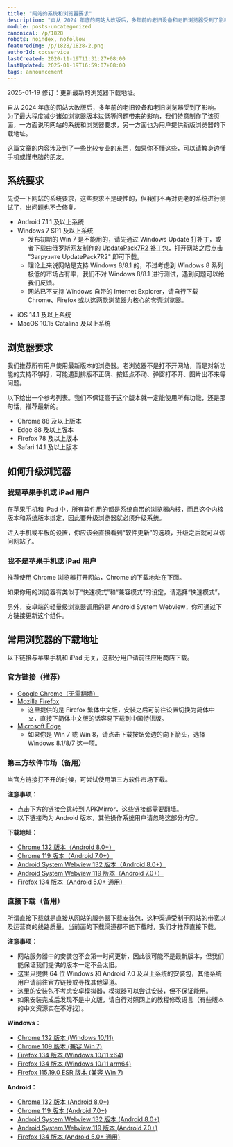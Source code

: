 ```yaml
---
title: "网站的系统和浏览器要求"
description: "自从 2024 年底的网站大改版后，多年前的老旧设备和老旧浏览器受到了影响。为了最大程度减少诸如浏览器版本过低等问题带来的影响，我们特意制作了该页面，一方面说明网站的系统和浏览器要求，另一方面也为用户提供新版浏览器的下载地址。"
module: posts-uncategorized
canonical: /p/1828
robots: noindex, nofollow
featuredImg: /p/1828/1828-2.png
authorId: cocservice
lastCreated: 2020-11-19T11:31:27+08:00
lastUpdated: 2025-01-19T16:59:07+08:00
tags: announcement
---
```


<PostHistory>
2025-01-19 修订：更新最新的浏览器下载地址。
</PostHistory>

自从 2024 年底的网站大改版后，多年前的老旧设备和老旧浏览器受到了影响。为了最大程度减少诸如浏览器版本过低等问题带来的影响，我们特意制作了该页面，一方面说明网站的系统和浏览器要求，另一方面也为用户提供新版浏览器的下载地址。

这篇文章的内容涉及到了一些比较专业的东西，如果你不懂这些，可以请教身边懂手机或懂电脑的朋友。

## 系统要求

先说一下网站的系统要求，这些要求不是硬性的，但我们不再对更老的系统进行测试了，出问题也不会修复。

- Android 7.1.1 及以上系统
- Windows 7 SP1 及以上系统
  - 发布初期的 Win 7 是不能用的，请先通过 Windows Update 打补丁，或者下载由俄罗斯网友制作的 [UpdatePack7R2 补丁包](https://blog.simplix.info/update7/)，打开网站之后点击 "Загрузите UpdatePack7R2" 即可下载。
  - 理论上来说网站是支持 Windows 8/8.1 的，不过考虑到 Windows 8 系列极低的市场占有率，我们不对 Windows 8/8.1 进行测试，遇到问题可以给我们反馈。
  - 网站已不支持 Windows 自带的 Internet Explorer，请自行下载 Chrome、Firefox 或以这两款浏览器为核心的套壳浏览器。

<Pic src="/p/1828/1828-2.png" caption="Update7R2 补丁包下载提示" width="1468" height="1135" maxWidth="640px" :lazyLoading="false" />

- iOS 14.1 及以上系统
- MacOS 10.15 Catalina 及以上系统

## 浏览器要求

我们推荐所有用户使用最新版本的浏览器。老浏览器不是打不开网站，而是对新功能的支持不够好，可能遇到排版不正确、按钮点不动、弹窗打不开、图片出不来等问题。

以下给出一个参考列表。我们不保证高于这个版本就一定能使用所有功能，还是那句话，推荐最新的。

- Chrome 88 及以上版本
- Edge 88 及以上版本
- Firefox 78 及以上版本
- Safari 14.1 及以上版本

## 如何升级浏览器

### 我是苹果手机或 iPad 用户

在苹果手机和 iPad 中，所有软件用的都是系统自带的浏览器内核，而且这个内核版本和系统版本绑定，因此要升级浏览器就必须升级系统。

进入手机或平板的设置，你应该会直接看到“软件更新”的选项，升级之后就可以访问网站了。

### 我不是苹果手机或 iPad 用户

推荐使用 Chrome 浏览器打开网站，Chrome 的下载地址在下面。

如果你用的浏览器有类似于“快速模式”和“兼容模式”的设定，请选择“快速模式”。

另外，安卓端的轻量级浏览器调用的是 Android System Webview，你可通过下方链接更新这个组件。

## 常用浏览器的下载地址

以下链接与苹果手机和 iPad 无关，这部分用户请前往应用商店下载。

### 官方链接（推荐）

- [Google Chrome（无需翻墙）](https://google.cn/chrome/)
- [Mozilla Firefox](https://www.mozilla.org/zh-TW/firefox/)
  - 这里提供的是 Firefox 繁体中文版，安装之后可前往设置切换为简体中文，直接下简体中文版的话容易下载到中国特供版。
- [Microsoft Edge](https://www.microsoft.com/zh-cn/edge/download)
  - 如果你是 Win 7 或 Win 8，请点击下载按钮旁边的向下箭头，选择 Windows 8.1/8/7 这一项。

<Pic src="/p/1828/Screenshot_20240417_175656.png" caption="Edge 浏览器下载页面" width="2185" height="1664" />

### 第三方软件市场（备用）

当官方链接打不开的时候，可尝试使用第三方软件市场下载。

**注意事项：**

- 点击下方的链接会跳转到 APKMirror，这些链接都需要翻墙。
- 以下链接均为 Android 版本，其他操作系统用户请忽略这部分内容。

**下载地址：**

- [Chrome 132 版本（Android 8.0+）](https://www.apkmirror.com/apk/google-inc/chrome/google-chrome-132-0-6834-165-release/google-chrome-132-0-6834-165-2-android-apk-download)
- [Chrome 119 版本（Android 7.0+）](https://www.apkmirror.com/apk/google-inc/chrome/chrome-119-0-6045-194-release/google-chrome-fast-secure-119-0-6045-194-android-apk-download/)
- [Android System Webview 132 版本（Android 8.0+）](https://www.apkmirror.com/apk/google-inc/android-system-webview/android-system-webview-132-0-6834-163-release/android-system-webview-132-0-6834-163-4-android-apk-download/)
- [Android System Webview 119 版本（Android 7.0+）](https://www.apkmirror.com/apk/google-inc/android-system-webview/android-system-webview-119-0-6045-194-release/android-system-webview-119-0-6045-194-android-apk-download/)
- [Firefox 134 版本（Android 5.0+ 通用）](https://www.apkmirror.com/apk/mozilla/firefox/firefox-134-0-1-release/firefox-fast-private-browser-134-0-1-android-apk-download/)

### 直接下载（备用）

所谓直接下载就是直接从网站的服务器下载安装包，这种渠道受制于网站的带宽以及运营商的线路质量。当前面的下载渠道都不能下载时，我们才推荐直接下载。

**注意事项：**

- 网站服务器中的安装包不会第一时间更新，因此很可能不是最新版本，但我们能保证我们提供的版本一定不会太旧。
- 这里只提供 64 位 Windows 和 Android 7.0 及以上系统的安装包，其他系统用户请前往官方链接或寻找其他渠道。
- 这里的安装包不考虑安卓模拟器，模拟器可以尝试安装，但不保证能用。
- 如果安装完成后发现不是中文版，请自行对照网上的教程修改语言（有些版本的中文资源实在不好找）。

**Windows：**

- [Chrome 132 版本 (Windows 10/11)](https://static.clashpost.com/download/browser/Chrome_Windows_v132_ERe3ZocTJiBuz9K7.exe)
- [Chrome 109 版本 (兼容 Win 7)](https://static.clashpost.com/download/browser/Chrome_Windows_v109_BYbnCrpBIG5hsF5m.exe)
- [Firefox 134 版本 (Windows 10/11 x64)](https://static.clashpost.com/download/browser/Firefox_Windows_v134_x64_p3W1m9XJcRUZWwQp.exe)
- [Firefox 134 版本 (Windows 10/11 arm64)](https://static.clashpost.com/download/browser/Firefox_Windows_v134_arm64_MQjkYg8sScW8d8id.exe)
- [Firefox 115.19.0 ESR 版本 (兼容 Win 7)](https://static.clashpost.com/download/browser/Firefox_Windows_v115_12_0_esr_x64_cVrBoQKicEK4gguK.exe)

**Android：**

- [Chrome 132 版本 (Android 8.0+)](https://static.clashpost.com/download/browser/Chrome_Android_v132_Android_8_3zTZdyQbxxQzN4lY.apk)
- [Chrome 119 版本 (Android 7.0+)](https://static.clashpost.com/download/browser/Chrome_Android_v119_Android_7_NrAKKAqGnyEyAAA0.apk)
- [Android System Webview 132 版本 (Android 8.0+)](https://static.clashpost.com/download/browser/Android_Webview_v132_Android_8_roq3WFqjH5FXZDKR.apk)
- [Android System Webview 119 版本 (Android 7.0+)](https://static.clashpost.com/download/browser/Android_Webview_v119_Android_7_zF2zeZNHt9BivYXa.apk)
- [Firefox 134 版本 (Android 5.0+ 通用)](https://static.clashpost.com/download/browser/Firefox_Android_v134_bUOdPb6YyeRa6qP2.apk)
